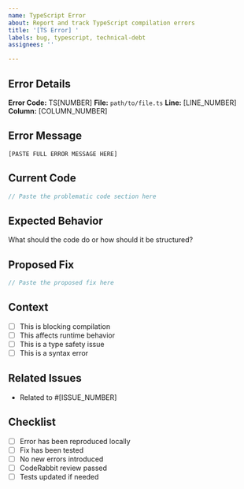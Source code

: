 ```yaml
---
name: TypeScript Error
about: Report and track TypeScript compilation errors
title: '[TS Error] '
labels: bug, typescript, technical-debt
assignees: ''

---
```


## Error Details

**Error Code:** TS[NUMBER]
**File:** `path/to/file.ts`
**Line:** [LINE_NUMBER]
**Column:** [COLUMN_NUMBER]

## Error Message
```
[PASTE FULL ERROR MESSAGE HERE]
```

## Current Code
```typescript
// Paste the problematic code section here
```

## Expected Behavior
What should the code do or how should it be structured?

## Proposed Fix
```typescript
// Paste the proposed fix here
```

## Context
- [ ] This is blocking compilation
- [ ] This affects runtime behavior
- [ ] This is a type safety issue
- [ ] This is a syntax error

## Related Issues
- Related to #[ISSUE_NUMBER]

## Checklist
- [ ] Error has been reproduced locally
- [ ] Fix has been tested
- [ ] No new errors introduced
- [ ] CodeRabbit review passed
- [ ] Tests updated if needed